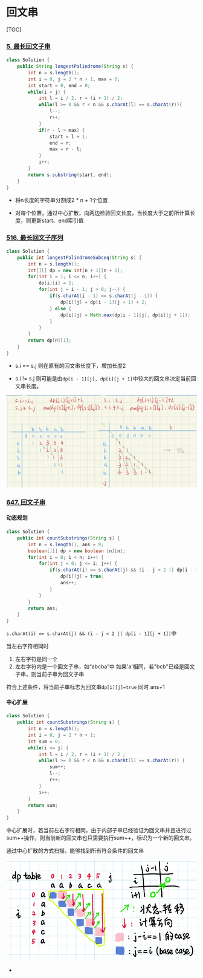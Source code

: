 # 回文串

[TOC]



### [5. 最长回文子串](https://leetcode-cn.com/problems/longest-palindromic-substring/)

```java
class Solution {
    public String longestPalindrome(String s) {
        int n = s.length();
        int i = 0, j = 2 * n + 1, max = 0;
        int start = 0, end = 0;
        while(i < j) {
            int l = i / 2, r = (i + 1) / 2;
            while(l >= 0 && r < n && s.charAt(l) == s.charAt(r)){
                l--;
                r++;
            }
            if(r - l > max) {
                start = l + 1;
                end = r;
                max = r - l;
            }
            i++;
        }
        return s.substring(start, end);
    }
}
```

* 将n长度的字符串分割成2 * n + 1个位置

* 对每个位置，通过中心扩散，向两边检验回文长度，当长度大于之前所计算长度，则更新start、end索引值

### [516. 最长回文子序列](https://leetcode-cn.com/problems/longest-palindromic-subsequence/)

```java
class Solution {
    public int longestPalindromeSubseq(String s) {
        int n = s.length();
        int[][] dp = new int[n + 1][n + 1];
        for(int i = 1; i <= n; i++) {
            dp[i][i] = 1;
            for(int j = i - 1; j > 0; j--) {
                if(s.charAt(i - 1) == s.charAt(j - 1)) {
                    dp[i][j] = dp[i - 1][j + 1] + 2;
                } else {
                    dp[i][j] = Math.max(dp[i - 1][j], dp[i][j + 1]);
                }
            }
        }
        return dp[n][1];
    }
}
```

* s.i == s.j  则在原有的回文串长度下，增加长度2

* s.i != s.j   则可能是由`dp[i - 1][j], dp[i][j + 1]`中较大的回文串决定当前回文串长度。

![image-20220315120842206](回文串.assets/image-20220315120842206.png)



### [647. 回文子串](https://leetcode-cn.com/problems/palindromic-substrings/)

#### 动态规划

```java
class Solution {
    public int countSubstrings(String s) {
        int n = s.length(), ans = 0;
        boolean[][] dp = new boolean [n][n];
        for(int i = 0; i < n; i++) {
            for(int j = 0; j <= i; j++) {
                if(s.charAt(i) == s.charAt(j) && (i - j < 2 || dp[i - 1][j + 1])) {
                    dp[i][j] = true;
                    ans++;
                }
            }
        }
        return ans;
    }
}
```

`s.charAt(i) == s.charAt(j) && (i - j < 2 || dp[i - 1][j + 1])`中

当左右字符相同时

1. 左右字符是同一个
2. 左右字符内是一个回文子串，如“abcba”中  如果'a'相同，若"bcb"已经是回文子串，则当前子串为回文子串

符合上述条件，将当前子串标志为回文串`dp[i][j]=true` 同时 ans+1

#### 中心扩展

```java
class Solution {
    public int countSubstrings(String s) {
        int n = s.length();
        int i = 0, j = 2 * n + 1;
        int sum = 0;
        while(i <= j) {
            int l = i / 2, r = (i + 1) / 2 ;
            while(l >= 0 && r < n && s.charAt(l) == s.charAt(r)) {
                sum++;
                l--;
                r++;
            }
            i++;
        }
        return sum;
    }
}
```

中心扩展时，若当前左右字符相同，由于内部子串已经验证为回文串并且进行过sum++操作，则当前新的回文串也只需要执行sum++，标识为一个新的回文串。

通过中心扩散的方式扫描，能够找到所有符合条件的回文串

![image.png](回文串.assets/17dc7e2a1d0cb9916917e2121ec59d838bc453a4c83df1f60b2f28f10a1f986e-image.png)



* 